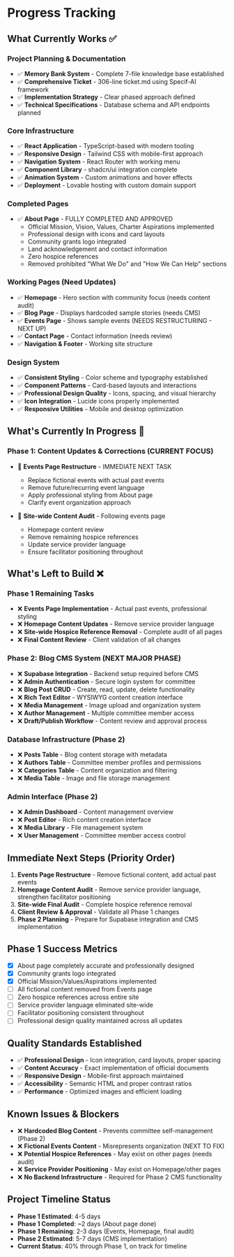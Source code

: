 
# Progress Tracking

## What Currently Works ✅

### Project Planning & Documentation
- ✅ **Memory Bank System** - Complete 7-file knowledge base established
- ✅ **Comprehensive Ticket** - 306-line ticket.md using Specif-AI framework
- ✅ **Implementation Strategy** - Clear phased approach defined
- ✅ **Technical Specifications** - Database schema and API endpoints planned

### Core Infrastructure
- ✅ **React Application** - TypeScript-based with modern tooling
- ✅ **Responsive Design** - Tailwind CSS with mobile-first approach
- ✅ **Navigation System** - React Router with working menu
- ✅ **Component Library** - shadcn/ui integration complete
- ✅ **Animation System** - Custom animations and hover effects
- ✅ **Deployment** - Lovable hosting with custom domain support

### Completed Pages
- ✅ **About Page** - FULLY COMPLETED AND APPROVED
  - Official Mission, Vision, Values, Charter Aspirations implemented
  - Professional design with icons and card layouts
  - Community grants logo integrated
  - Land acknowledgement and contact information
  - Zero hospice references
  - Removed prohibited "What We Do" and "How We Can Help" sections

### Working Pages (Need Updates)
- ✅ **Homepage** - Hero section with community focus (needs content audit)
- ✅ **Blog Page** - Displays hardcoded sample stories (needs CMS)
- ✅ **Events Page** - Shows sample events (NEEDS RESTRUCTURING - NEXT UP)
- ✅ **Contact Page** - Contact information (needs review)
- ✅ **Navigation & Footer** - Working site structure

### Design System
- ✅ **Consistent Styling** - Color scheme and typography established
- ✅ **Component Patterns** - Card-based layouts and interactions
- ✅ **Professional Design Quality** - Icons, spacing, and visual hierarchy
- ✅ **Icon Integration** - Lucide icons properly implemented
- ✅ **Responsive Utilities** - Mobile and desktop optimization

## What's Currently In Progress 🔄

### Phase 1: Content Updates & Corrections (CURRENT FOCUS)
- 🔄 **Events Page Restructure** - IMMEDIATE NEXT TASK
  - Replace fictional events with actual past events
  - Remove future/recurring event language
  - Apply professional styling from About page
  - Clarify event organization approach

- 🔄 **Site-wide Content Audit** - Following events page
  - Homepage content review
  - Remove remaining hospice references
  - Update service provider language
  - Ensure facilitator positioning throughout

## What's Left to Build ❌

### Phase 1 Remaining Tasks
- ❌ **Events Page Implementation** - Actual past events, professional styling
- ❌ **Homepage Content Updates** - Remove service provider language
- ❌ **Site-wide Hospice Reference Removal** - Complete audit of all pages
- ❌ **Final Content Review** - Client validation of all changes

### Phase 2: Blog CMS System (NEXT MAJOR PHASE)
- ❌ **Supabase Integration** - Backend setup required before CMS
- ❌ **Admin Authentication** - Secure login system for committee
- ❌ **Blog Post CRUD** - Create, read, update, delete functionality
- ❌ **Rich Text Editor** - WYSIWYG content creation interface
- ❌ **Media Management** - Image upload and organization system
- ❌ **Author Management** - Multiple committee member access
- ❌ **Draft/Publish Workflow** - Content review and approval process

### Database Infrastructure (Phase 2)
- ❌ **Posts Table** - Blog content storage with metadata
- ❌ **Authors Table** - Committee member profiles and permissions
- ❌ **Categories Table** - Content organization and filtering
- ❌ **Media Table** - Image and file storage management

### Admin Interface (Phase 2)
- ❌ **Admin Dashboard** - Content management overview
- ❌ **Post Editor** - Rich content creation interface
- ❌ **Media Library** - File management system
- ❌ **User Management** - Committee member access control

## Immediate Next Steps (Priority Order)
1. **Events Page Restructure** - Remove fictional content, add actual past events
2. **Homepage Content Audit** - Remove service provider language, strengthen facilitator positioning
3. **Site-wide Final Audit** - Complete hospice reference removal
4. **Client Review & Approval** - Validate all Phase 1 changes
5. **Phase 2 Planning** - Prepare for Supabase integration and CMS implementation

## Phase 1 Success Metrics
- [x] About page completely accurate and professionally designed
- [x] Community grants logo integrated
- [x] Official Mission/Values/Aspirations implemented
- [ ] All fictional content removed from Events page
- [ ] Zero hospice references across entire site
- [ ] Service provider language eliminated site-wide
- [ ] Facilitator positioning consistent throughout
- [ ] Professional design quality maintained across all updates

## Quality Standards Established
- ✅ **Professional Design** - Icon integration, card layouts, proper spacing
- ✅ **Content Accuracy** - Exact implementation of official documents
- ✅ **Responsive Design** - Mobile-first approach maintained
- ✅ **Accessibility** - Semantic HTML and proper contrast ratios
- ✅ **Performance** - Optimized images and efficient loading

## Known Issues & Blockers
- ❌ **Hardcoded Blog Content** - Prevents committee self-management (Phase 2)
- ❌ **Fictional Events Content** - Misrepresents organization (NEXT TO FIX)
- ❌ **Potential Hospice References** - May exist on other pages (needs audit)
- ❌ **Service Provider Positioning** - May exist on Homepage/other pages
- ❌ **No Backend Infrastructure** - Required for Phase 2 CMS functionality

## Project Timeline Status
- **Phase 1 Estimated**: 4-5 days
- **Phase 1 Completed**: ~2 days (About page done)
- **Phase 1 Remaining**: 2-3 days (Events, Homepage, final audit)
- **Phase 2 Estimated**: 5-7 days (CMS implementation)
- **Current Status**: 40% through Phase 1, on track for timeline
